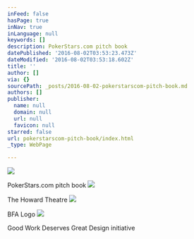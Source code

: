 ```yaml
---
inFeed: false
hasPage: true
inNav: true
inLanguage: null
keywords: []
description: PokerStars.com pitch book
datePublished: '2016-08-02T03:53:23.473Z'
dateModified: '2016-08-02T03:53:18.602Z'
title: ''
author: []
via: {}
sourcePath: _posts/2016-08-02-pokerstarscom-pitch-book.md
authors: []
publisher:
  name: null
  domain: null
  url: null
  favicon: null
starred: false
url: pokerstarscom-pitch-book/index.html
_type: WebPage

---
```

![](https://the-grid-user-content.s3-us-west-2.amazonaws.com/db330f3d-d1c2-4a30-8a53-6b657963f8b1.jpg)

PokerStars.com pitch book
![](https://the-grid-user-content.s3-us-west-2.amazonaws.com/4cd477c5-115e-4e4e-8331-6b3b95d826e5.jpg)

The Howard Theatre
![](https://the-grid-user-content.s3-us-west-2.amazonaws.com/778a0eba-b197-4b96-bae7-1b3729fc7898.jpg)

BFA Logo
![](https://the-grid-user-content.s3-us-west-2.amazonaws.com/d3e78943-8e3f-4f5d-a711-82af476d6d8e.png)

Good Work Deserves Great Design initiative